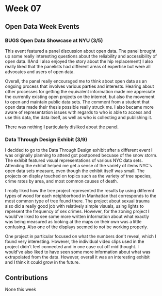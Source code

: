 # Week 07

## Open Data Week Events

### BUGS Open Data Showcase at NYU (3/5)

This event featured a panel discussion about open data. The panel brought up some really interesting questions about the reliability and accessibility of open data. I(And I also enjoyed the story about the hip replacement) I also really liked that the panelists had different areas of expertise but were all advocates and users of open data.

Overall, the panel really encouraged me to think about open data as an ongoing process that involves various parties and interests. Hearing about other processes for getting the equivalent information made me appreciate the currently existing open projects on the internet, but also the movement to open and maintain public data sets. The comment from a student that open data made their thesis possible really struck me. I also became more aware of representation issues with regards to who is able to access and use this data, the data itself, as well as who is collecting and publishing it.

There was nothing I particularly disliked about the panel.

### Data Through Design Exhibit (3/9)

I decided to go to the Data Through Design exhibit after a different event I was originally planning to attend got postponed becuase of the snow storm. The exhibit featured visual representations of various NYC data sets. Attending the exhibit helped me get a sense of the variety of items NYC's open data sets measure, even though the exhibit itself was small. The projects on display touched on topics such as the variety of tree species, crime rates by area, and most common causes of death. 

I really liked how the tree project represented the results by using different types of wood for each neighborhood in Manhattan that corresponds to the most common type of tree found there. The project about sexual trauma also did a really good job with relatively simple visuals, using lights to represent the frequency of sex crimes. However, for the zoning project I would've liked to see some more written information about what exactly was being measured as looking at the maps on their own was a little confusing. Also one of the displays seemed to not be working properly. 

One project in particular focused on what the numbers don't reveal, which I found very interesting. However, the individual video clips used in the project didn't feel connected and in one case cut off mid thought. I would've also liked to have seen some more information about what was extrapolated from the data. However, overall it was an interesting exhibit and I think it could grow in the future.

## Contributions

None this week
